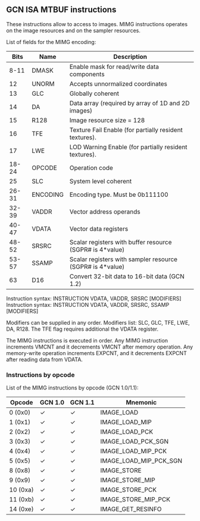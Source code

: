 ## GCN ISA MTBUF instructions

These instructions allow to access to images. MIMG instructions
operates on the image resources and on the sampler resources.

List of fields for the MIMG encoding:

Bits  | Name     | Description
------|----------|------------------------------
8-11  | DMASK    | Enable mask for read/write data components
12    | UNORM    | Accepts unnormalized coordinates
13    | GLC      | Globally coherent
14    | DA       | Data array (required by array of 1D and 2D images)
15    | R128     | Image resource size = 128
16    | TFE      | Texture Fail Enable (for partially resident textures).
17    | LWE      | LOD Warning Enable (for partially resident textures).
18-24 | OPCODE   | Operation code
25    | SLC      | System level coherent
26-31 | ENCODING | Encoding type. Must be 0b111100
32-39 | VADDR    | Vector address operands
40-47 | VDATA    | Vector data registers
48-52 | SRSRC    | Scalar registers with buffer resource (SGPR# is 4*value)
53-57 | SSAMP    | Scalar registers with sampler resource (SGPR# is 4*value)
63    | D16      | Convert 32-bit data to 16-bit data (GCN 1.2)

Instruction syntax: INSTRUCTION VDATA, VADDR, SRSRC [MODIFIERS]  
Instruction syntax: INSTRUCTION VDATA, VADDR, SRSRC, SSAMP [MODIFIERS]

Modifiers can be supplied in any order. Modifiers list: SLC, GLC, TFE, LWE, DA, R128.
The TFE flag requires additional the VDATA register.

The MIMG instructions is executed in order. Any MIMG instruction increments VMCNT and
it decrements VMCNT after memory operation. Any memory-write operation increments EXPCNT,
and it decrements EXPCNT after reading data from VDATA.

### Instructions by opcode

List of the MIMG instructions by opcode (GCN 1.0/1.1):

 Opcode    |GCN 1.0|GCN 1.1| Mnemonic
-----------|-------|-------|---------------------------
 0 (0x0)   |   ✓   |   ✓   | IMAGE_LOAD
 1 (0x1)   |   ✓   |   ✓   | IMAGE_LOAD_MIP
 2 (0x2)   |   ✓   |   ✓   | IMAGE_LOAD_PCK
 3 (0x3)   |   ✓   |   ✓   | IMAGE_LOAD_PCK_SGN
 4 (0x4)   |   ✓   |   ✓   | IMAGE_LOAD_MIP_PCK
 5 (0x5)   |   ✓   |   ✓   | IMAGE_LOAD_MIP_PCK_SGN
 8 (0x8)   |   ✓   |   ✓   | IMAGE_STORE
 9 (0x9)   |   ✓   |   ✓   | IMAGE_STORE_MIP
 10 (0xa)  |   ✓   |   ✓   | IMAGE_STORE_PCK
 11 (0xb)  |   ✓   |   ✓   | IMAGE_STORE_MIP_PCK
 14 (0xe)  |   ✓   |   ✓   | IMAGE_GET_RESINFO

 